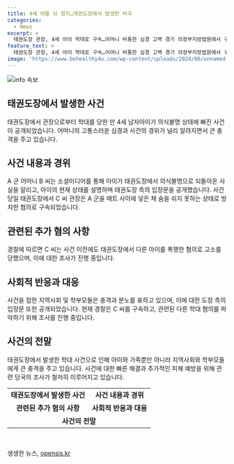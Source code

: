 ```yaml
---
title: 4세 아들 뇌 정지…태권도장에서 발생한 비극
categories:
  - News
excerpt: >
  태권도장 관장, 4세 아이 학대로 구속…어머니 비통한 심경 고백 경기 의정부지방법원에서 구속 전 피의자 심문을 받기 위해 출석한 태권도장 관장 C씨. 관장으로부터 학대를 당한 4세 아이의 어머니는 SNS에 아들의 의식불명 상태를 고백하며 가슴 아픈 심경을 전했다. 관장은 아이를 매트 사이에 넣어 숨을 못쉬는 상태로 방치한 혐의로 구속됐으며, 다른 아이에 대한 폭행 혐의도 접수됐다. 경찰은 관련된 학대 혐의를 전수조사 중이다.
feature_text: >
  태권도장 관장, 4세 아이 학대로 구속…어머니 비통한 심경 고백 경기 의정부지방법원에서 구속 전 피의자 심문을 받기 위해 출석한 태권도장 관장 C씨. 관장으로부터 학대를 당한 4세 아이의 어머니는 SNS에 아들의 의식불명 상태를 고백하며 가슴 아픈 심경을 전했다. 관장은 아이를 매트 사이에 넣어 숨을 못쉬는 상태로 방치한 혐의로 구속됐으며, 다른 아이에 대한 폭행 혐의도 접수됐다. 경찰은 관련된 학대 혐의를 전수조사 중이다.
image: 'https://www.behealthy4u.com/wp-content/uploads/2024/06/unnamed-file.png'
---
```


<p><img src="https://www.behealthy4u.com/wp-content/uploads/2024/06/unnamed-file.png" alt="info 속보" /></p>

<h2 data-ke-size="size26">태권도장에서 발생한 사건</h2>

<p data-ke-size="size16">태권도장에서 관장으로부터 학대를 당한 만 4세 남자아이가 의식불명 상태에 빠진 사건이 공개되었습니다. 어머니의 고통스러운 심경과 사건의 경위가 널리 알려지면서 큰 충격을 주고 있습니다.</p>

<h2 data-ke-size="size26">사건 내용과 경위</h2>

<p data-ke-size="size16">A 군 어머니 B 씨는 소셜미디어를 통해 아이가 태권도장에서 의식불명으로 되돌아온 사실을 알리고, 아이의 현재 상태를 설명하며 태권도장 측의 입장문을 공개했습니다. 사건 당일 태권도장에서 C 씨 관장은 A 군을 매트 사이에 넣은 채 숨을 쉬지 못하는 상태로 방치한 혐의로 구속되었습니다.</p>

<h2 data-ke-size="size26">관련된 추가 혐의 사항</h2>

<p data-ke-size="size16">경찰에 따르면 C 씨는 사건 이전에도 태권도장에서 다른 아이를 폭행한 혐의로 고소를 당했으며, 이에 대한 조사가 진행 중입니다.</p>

<h2 data-ke-size="size26">사회적 반응과 대응</h2>

<p data-ke-size="size16">사건을 접한 지역사회 및 학부모들은 충격과 분노를 표하고 있으며, 이에 대한 도장 측의 입장문 또한 공개되었습니다. 현재 경찰은 C 씨를 구속하고, 관련된 다른 학대 혐의를 파악하기 위해 조사를 진행 중입니다.</p>

<h2 data-ke-size="size26">사건의 전말</h2>

<p data-ke-size="size16">태권도장에서 발생한 학대 사건으로 인해 아이와 가족뿐만 아니라 지역사회와 학부모들에게 큰 충격을 주고 있습니다. 사건에 대한 빠른 해결과 추가적인 피해 예방을 위해 관련 당국의 조사가 철저히 이루어지고 있습니다.</p>

<table>
    <tbody>
        <tr>
            <td style="text-align: center; height: 17px;"><b>태권도장에서 발생한 사건</b></td>
            <td style="text-align: center; height: 17px;"><b>사건 내용과 경위</b></td>
        </tr>
        <tr>
            <td style="text-align: center; height: 17px;"><b>관련된 추가 혐의 사항</b></td>
            <td style="text-align: center; height: 17px;"><b>사회적 반응과 대응</b></td>
        </tr>
        <tr>
            <td style="text-align: center; height: 17px;" colspan="2"><b>사건의 전말</b></td>
        </tr>
    </tbody>
</table>

<p data-ke-size="size16">&nbsp;</p>
생생한 뉴스, <a href="https://opensis.kr" rel="dofollow">opensis.kr</a>


